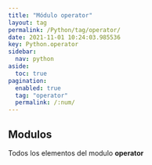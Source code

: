 ```yaml
---
title: "Módulo operator"
layout: tag
permalink: /Python/tag/operator/
date: 2021-11-01 10:24:03.985536
key: Python.operator
sidebar: 
  nav: python
aside: 
  toc: true
pagination: 
  enabled: true
  tag: "operator"
  permalink: /:num/
---
```


<h2>Modulos</h2>
Todos los elementos del modulo <strong>operator</strong>
